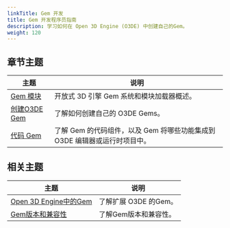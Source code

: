```yaml
---
linkTitle: Gem 开发
title: Gem 开发程序员指南
description: 学习如何在 Open 3D Engine (O3DE) 中创建自己的Gem。
weight: 120
---
```


## 章节主题

| 主题 | 说明 |
|---|---|
| [Gem 模块](overview) | 开放式 3D 引擎 Gem 系统和模块加载器概述。 |
| [创建O3DE Gem](creating) | 了解如何创建自己的 O3DE Gems。 |
| [代码 Gem](code-gems) | 了解 Gem 的代码组件，以及 Gem 将哪些功能集成到 O3DE 编辑器或运行时项目中。 |

## 相关主题

| 主题 | 说明 |
|---|---|
| [Open 3D Engine中的Gem](/docs/user-guide/gems/) | 了解扩展 O3DE 的Gem。 |
| [Gem版本和兼容性](/docs/user-guide/gems/gem-versioning) | 了解Gem版本和兼容性。 |
